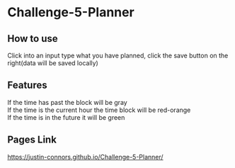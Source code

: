 # Challenge-5-Planner

## How to use
Click into an input type what you have planned, click the save button on the right(data will be saved locally)

## Features
If the time has past the block will be gray <br>
If the time is the current hour the time block will be red-orange <br>
If the time is in the future it will be green

## Pages Link
https://justin-connors.github.io/Challenge-5-Planner/
